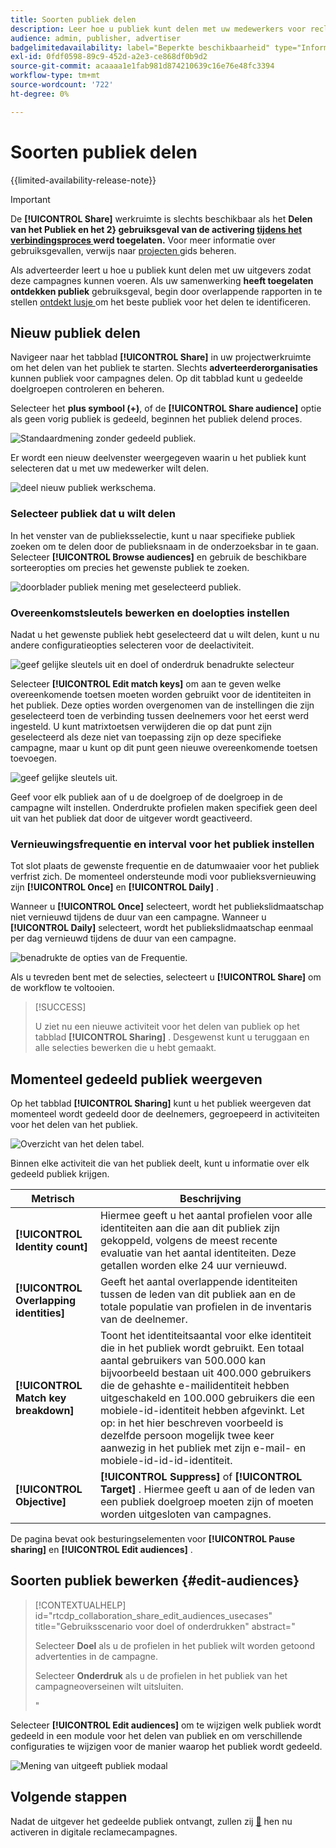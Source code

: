 ```yaml
---
title: Soorten publiek delen
description: Leer hoe u publiek kunt delen met uw medewerkers voor reclamecampagnes.
audience: admin, publisher, advertiser
badgelimitedavailability: label="Beperkte beschikbaarheid" type="Informative" url="https://helpx.adobe.com/legal/product-descriptions/real-time-customer-data-platform-collaboration.html newtab=true"
exl-id: 0fdf0598-89c9-452d-a2e3-ce868df0b9d2
source-git-commit: acaaaa1e1fab981d874210639c16e76e48fc3394
workflow-type: tm+mt
source-wordcount: '722'
ht-degree: 0%

---
```


# Soorten publiek delen

{{limited-availability-release-note}}

>[!IMPORTANT]
>
>De **[!UICONTROL Share]** werkruimte is slechts beschikbaar als het **Delen van het Publiek en het 2&rbrace; gebruiksgeval van de activering [ tijdens het verbindingsproces ](../connect/establishing-connections.md#connection-settings) werd toegelaten.** Voor meer informatie over gebruiksgevallen, verwijs naar [ projecten ](./manage-projects.md#project-use-cases) gids beheren.

Als adverteerder leert u hoe u publiek kunt delen met uw uitgevers zodat deze campagnes kunnen voeren. Als uw samenwerking **heeft toegelaten ontdekken publiek** gebruiksgeval, begin door overlappende rapporten in te stellen [ ontdekt lusje ](/help/guide/collaborate/discover.md) om het beste publiek voor het delen te identificeren.

## Nieuw publiek delen

Navigeer naar het tabblad **[!UICONTROL Share]** in uw projectwerkruimte om het delen van het publiek te starten. Slechts **adverteerderorganisaties** kunnen publiek voor campagnes delen. Op dit tabblad kunt u gedeelde doelgroepen controleren en beheren.

Selecteer het **plus symbool (+)**, of de **[!UICONTROL Share audience]** optie als geen vorig publiek is gedeeld, beginnen het publiek delend proces.

![ Standaardmening zonder gedeeld publiek.](/help/assets/collaborate/share/share-new-audiences.png)

Er wordt een nieuw deelvenster weergegeven waarin u het publiek kunt selecteren dat u met uw medewerker wilt delen.

![ deel nieuw publiek werkschema.](/help/assets/collaborate/share/share-audiences-workflow.png)

### Selecteer publiek dat u wilt delen

In het venster van de publieksselectie, kunt u naar specifieke publiek zoeken om te delen door de publieksnaam in de onderzoeksbar in te gaan. Selecteer **[!UICONTROL Browse audiences]** en gebruik de beschikbare sorteeropties om precies het gewenste publiek te zoeken.

![ doorblader publiek mening met geselecteerd publiek.](/help/assets/collaborate/share/browse-audiences-view.png)

### Overeenkomstsleutels bewerken en doelopties instellen

Nadat u het gewenste publiek hebt geselecteerd dat u wilt delen, kunt u nu andere configuratieopties selecteren voor de deelactiviteit.

![ geef gelijke sleutels uit en doel of onderdruk benadrukte selecteur ](/help/assets/collaborate/share/match-keys-and-targeting.png)

Selecteer **[!UICONTROL Edit match keys]** om aan te geven welke overeenkomende toetsen moeten worden gebruikt voor de identiteiten in het publiek. Deze opties worden overgenomen van de instellingen die zijn geselecteerd toen de verbinding tussen deelnemers voor het eerst werd ingesteld. U kunt matrixtoetsen verwijderen die op dat punt zijn geselecteerd als deze niet van toepassing zijn op deze specifieke campagne, maar u kunt op dit punt geen nieuwe overeenkomende toetsen toevoegen.

![ geef gelijke sleutels uit.](/help/assets/collaborate/share/update-match-keys.png)

Geef voor elk publiek aan of u de doelgroep of de doelgroep in de campagne wilt instellen. Onderdrukte profielen maken specifiek geen deel uit van het publiek dat door de uitgever wordt geactiveerd.

### Vernieuwingsfrequentie en interval voor het publiek instellen

Tot slot plaats de gewenste frequentie en de datumwaaier voor het publiek verfrist zich. De momenteel ondersteunde modi voor publieksvernieuwing zijn **[!UICONTROL Once]** en **[!UICONTROL Daily]** .

Wanneer u **[!UICONTROL Once]** selecteert, wordt het publiekslidmaatschap niet vernieuwd tijdens de duur van een campagne. Wanneer u **[!UICONTROL Daily]** selecteert, wordt het publiekslidmaatschap eenmaal per dag vernieuwd tijdens de duur van een campagne.

![ benadrukte de opties van de Frequentie.](/help/assets/collaborate/share/audience-refresh-frequency.png)

Als u tevreden bent met de selecties, selecteert u **[!UICONTROL Share]** om de workflow te voltooien.

>[!SUCCESS]
>
>U ziet nu een nieuwe activiteit voor het delen van publiek op het tabblad **[!UICONTROL Sharing]** . Desgewenst kunt u teruggaan en alle selecties bewerken die u hebt gemaakt.

## Momenteel gedeeld publiek weergeven

Op het tabblad **[!UICONTROL Sharing]** kunt u het publiek weergeven dat momenteel wordt gedeeld door de deelnemers, gegroepeerd in activiteiten voor het delen van het publiek.

![ Overzicht van het delen tabel.](/help/assets/collaborate/share/share-tab-overview.png)

<!--

The banner at the top of the page shows figures across all audience sharing activities. 

![The hero banner in the sharing tab.](/help/assets/collaborate/share/share-hero-banner.png)


|Metric | Description |
|---------|----------|
| **[!UICONTROL Shared audiences]** | Indicates the number of audiences shared between collaborators in this project, across all audience sharing modules. |
| **[!UICONTROL Estimated addressable reach]** | Indicates the approximate number of profiles that you can reach across all the audiences that are currently shared in the project. [TODO: ADD INFORMATION ABOUT HOW THIS IS CALCULATED] |
| **[!UICONTROL Target identities]** | The number of identities across all audiences shared in this project for which you selected to target the profiles. |
| **[!UICONTROL Suppress identities]** | The number of identities across all audiences shared in this project for which you selected to suppress the profiles and thereby not target them in campaigns. |

-->

Binnen elke activiteit die van het publiek deelt, kunt u informatie over elk gedeeld publiek krijgen.

| Metrisch | Beschrijving |
|---------|----------|
| **[!UICONTROL Identity count]** | Hiermee geeft u het aantal profielen voor alle identiteiten aan die aan dit publiek zijn gekoppeld, volgens de meest recente evaluatie van het aantal identiteiten. Deze getallen worden elke 24 uur vernieuwd. |
| **[!UICONTROL Overlapping identities]** | Geeft het aantal overlappende identiteiten tussen de leden van dit publiek aan en de totale populatie van profielen in de inventaris van de deelnemer. |
| **[!UICONTROL Match key breakdown]** | Toont het identiteitsaantal voor elke identiteit die in het publiek wordt gebruikt. Een totaal aantal gebruikers van 500.000 kan bijvoorbeeld bestaan uit 400.000 gebruikers die de gehashte e-mailidentiteit hebben uitgeschakeld en 100.000 gebruikers die een mobiele-id-identiteit hebben afgevinkt. Let op: in het hier beschreven voorbeeld is dezelfde persoon mogelijk twee keer aanwezig in het publiek met zijn e-mail- en mobiele-id-id-id-identiteit. |
| **[!UICONTROL Objective]** | **[!UICONTROL Suppress]** of **[!UICONTROL Target]** . Hiermee geeft u aan of de leden van een publiek doelgroep moeten zijn of moeten worden uitgesloten van campagnes. |

De pagina bevat ook besturingselementen voor **[!UICONTROL Pause sharing]** en **[!UICONTROL Edit audiences]** .

## Soorten publiek bewerken {#edit-audiences}

>[!CONTEXTUALHELP]
>id="rtcdp_collaboration_share_edit_audiences_usecases"
>title="Gebruiksscenario voor doel of onderdrukken"
>abstract="<p>Selecteer **Doel** als u de profielen in het publiek wilt worden getoond advertenties in de campagne.</p> <p>Selecteer **Onderdruk** als u de profielen in het publiek van het campagneoverseinen wilt uitsluiten.</p>"

Selecteer **[!UICONTROL Edit audiences]** om te wijzigen welk publiek wordt gedeeld in een module voor het delen van publiek en om verschillende configuraties te wijzigen voor de manier waarop het publiek wordt gedeeld.

![ Mening van uitgeeft publiek modaal ](/help/assets/collaborate/share/edit-audiences-modal.png)

<!--

Search for audiences that you want to add to the sharing module. 

For each audience, you can select whether you'd like to target or suppress those profiles in campaigns. 

To remove an audience from the sharing module, select the trash can icon [TODO: add spectrum icon and folder].

Select how often you would like the audience membership to be refreshed and the date range within which you want the membership of the audience to be refreshed. 

TODO: are there any limitations for frequency in the M1 release?

-->

## Volgende stappen

Nadat de uitgever het gedeelde publiek ontvangt, zullen zij [&#128279;](/help/guide/collaborate/activate.md) hen nu activeren in digitale reclamecampagnes.
